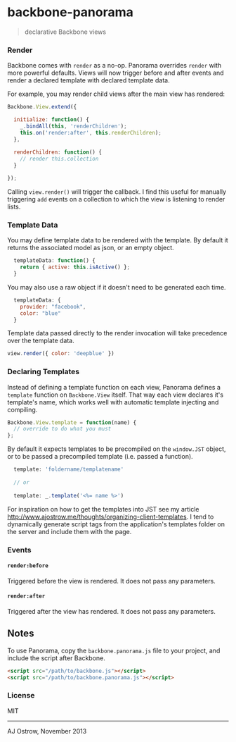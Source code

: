 # backbone-panorama

> declarative Backbone views

### Render

Backbone comes with `render` as a no-op. Panorama overrides `render` with more powerful defaults. Views will now trigger before and after events and render a declared template with declared template data.

For example, you may render child views after the main view has rendered:

```js
Backbone.View.extend({

  initialize: function() {
    _.bindAll(this, 'renderChildren');
    this.on('render:after', this.renderChildren);    
  },
  
  renderChildren: function() {
    // render this.collection
  }

});
```

Calling `view.render()` will trigger the callback. I find this useful for manually triggering `add` events on a collection to which the view is listening to render lists. 

### Template Data

You may define template data to be rendered with the template. By default it returns the associated model as json, or an empty object. 

```js
  templateData: function() {
    return { active: this.isActive() };
  }
```

You may also use a raw object if it doesn't need to be generated each time.

```js
  templateData: {
    provider: "facebook",
    color: "blue"
  }
```

Template data passed directly to the render invocation will take precedence over the template data.

```js
view.render({ color: 'deepblue' })
```

### Declaring Templates

Instead of defining a template function on each view, Panorama defines a `template` function on `Backbone.View` itself. That way each view declares it's template's name, which works well with automatic template injecting and compiling. 

```js
Backbone.View.template = function(name) {
  // override to do what you must
};
```

By default it expects templates to be precompiled on the `window.JST` object, or to be passed a precompiled template (i.e. passed a function).

```js
  template: 'foldername/templatename'
  
  // or
  
  template: _.template('<%= name %>')
```

For inspiration on how to get the templates into JST see my article http://www.ajostrow.me/thoughts/organizing-client-templates. I tend to dynamically generate script tags from the application's templates folder on the server and include them with the page.

### Events

#### `render:before`

Triggered before the view is rendered. It does not pass any parameters.

#### `render:after`

Triggered after the view has rendered. It does not pass any parameters.

## Notes

To use Panorama, copy the `backbone.panorama.js` file to your project, and include the script after Backbone.

```html
<script src="/path/to/backbone.js"></script>
<script src="/path/to/backbone.panorama.js"></script>
```

### License

MIT

---

AJ Ostrow, November 2013